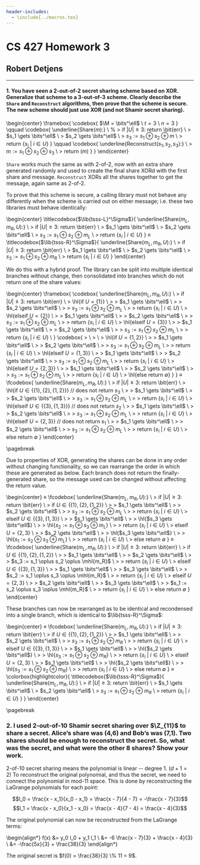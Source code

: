 ```yaml
---
header-includes:
  - \include{../macros.tex}
---
```


# CS 427 Homework 3

## Robert Detjens

---

#### 1. You have seen a 2-out-of-2 secret sharing scheme based on XOR. Generalize that scheme to a 3-out-of-3 scheme. Clearly describe the `Share` and `Reconstruct` algorithms, then prove that the scheme is secure. The new scheme should just use XOR (and not Shamir secret sharing).


\begin{center}
\framebox{
  \codebox{
    $\M = \bits^\ell$ \\
    $t = 3$ \\
    $n = 3$
  }
  \qquad
  \codebox{
    \underline{Share($m$):} \\
    % \> if $|U| \ge 3$: return \bit{err} \\
    \> $s_1 \gets \bits^\ell$ \\
    \> $s_2 \gets \bits^\ell$ \\
    \> $s_3 := s_1 \oplus s_2 \oplus m$ \\
    \> return $\{s_i \ | \ i \in U\}$
  }
  \qquad
  \codebox{
    \underline{Reconstruct($s_1, s_2, s_3$):} \\
    \> $m := s_1 \oplus s_2 \oplus s_3$ \\
    \> return ($m$)
  }
}
\end{center}

`Share` works much the same as with 2-of-2, now with an extra share generated
randomly and used to create the final share XORd with the first share and
message. `Reconstruct` XORs all the shares together to get the message, again same as 2-of-2.

To prove that this scheme is secure, a calling library must not behave any differently when the scheme is carried out on either message; i.e. these two libraries must behave identically:

\begin{center}
\titlecodebox{$\lib{tsss-L}^\Sigma$}{
  \underline{Share($m_L, m_R, U$):} \\
  \> if $|U| \ge 3$: return \bit{err} \\
  \> $s_1 \gets \bits^\ell$ \\
  \> $s_2 \gets \bits^\ell$ \\
  \> $s_3 := s_1 \oplus s_2 \oplus m_L$ \\
  \> return $\{s_i \ | \ i \in U\}$
}
$\equiv$
\titlecodebox{$\lib{tsss-R}^\Sigma$}{
  \underline{Share($m_L, m_R, U$):} \\
  \> if $|U| \ge 3$: return \bit{err} \\
  \> $s_1 \gets \bits^\ell$ \\
  \> $s_2 \gets \bits^\ell$ \\
  \> $s_3 := s_1 \oplus s_2 \oplus m_R$ \\
  \> return $\{s_i \ | \ i \in U\}$
}
\end{center}

We do this with a hybrid proof. The library can be split into multiple identical branches without change, then consolidated into branches which do not return one of the share values:

\begin{center}
\framebox{
  \codebox{
    \underline{Share($m_L, m_R, U$):} \\
    \> if $|U| \ge 3$: return \bit{err} \\
    \> \hl{if $U = \{1\}$} \\
    \> \> $s_1 \gets \bits^\ell$ \\
    \> \> $s_2 \gets \bits^\ell$ \\
    \> \> $s_3 := s_1 \oplus s_2 \oplus m_L$ \\
    \> \> return $\{s_i \ | \ i \in U\}$ \\
    \> \hl{elseif $U = \{2\}$} \\
    \> \> $s_1 \gets \bits^\ell$ \\
    \> \> $s_2 \gets \bits^\ell$ \\
    \> \> $s_3 := s_1 \oplus s_2 \oplus m_L$ \\
    \> \> return $\{s_i \ | \ i \in U\}$ \\
    \> \hl{elseif $U = \{3\}$} \\
    \> \> $s_1 \gets \bits^\ell$ \\
    \> \> $s_2 \gets \bits^\ell$ \\
    \> \> $s_3 := s_1 \oplus s_2 \oplus m_L$ \\
    \> \> return $\{s_i \ | \ i \in U\}$ \\
  }
  \codebox{
    \> \\
    \> \\
    \> \hl{if $U = \{1, 2\}$} \\
    \> \> $s_1 \gets \bits^\ell$ \\
    \> \> $s_2 \gets \bits^\ell$ \\
    \> \> $s_3 := s_1 \oplus s_2 \oplus m_L$ \\
    \> \> return $\{s_i \ | \ i \in U\}$ \\
    \> \hl{elseif $U = \{1, 3\}$} \\
    \> \> $s_1 \gets \bits^\ell$ \\
    \> \> $s_2 \gets \bits^\ell$ \\
    \> \> $s_3 := s_1 \oplus s_2 \oplus m_L$ \\
    \> \> return $\{s_i \ | \ i \in U\}$ \\
    \> \hl{elseif $U = \{2, 3\}$} \\
    \> \> $s_1 \gets \bits^\ell$ \\
    \> \> $s_2 \gets \bits^\ell$ \\
    \> \> $s_3 := s_1 \oplus s_2 \oplus m_L$ \\
    \> \> return $\{s_i \ | \ i \in U\}$ \\
    \> \hl{else return $\emptyset$}
  }
}
$\equiv$
\fcodebox{
  \underline{Share($m_L, m_R, U$):} \\
  \> if $|U| \ge 3$: return \bit{err} \\
  \> \hl{if $U \in \{\{1\}, \{2\}, \{1, 2\}\}$}
      // does not return $s_3$ \\
  \> \> $s_1 \gets \bits^\ell$ \\
  \> \> $s_2 \gets \bits^\ell$ \\
  \> \> $s_3 := s_1 \oplus s_2 \oplus m_L$ \\
  \> \> return $\{s_i \ | \ i \in U\}$ \\
  \> \hl{elseif $U \in \{\{3\}, \{1, 3\}\}$}
      // does not return $s_2$ \\
  \> \> $s_1 \gets \bits^\ell$ \\
  \> \> $s_2 \gets \bits^\ell$ \\
  \> \> $s_3 := s_1 \oplus s_2 \oplus m_L$ \\
  \> \> return $\{s_i \ | \ i \in U\}$ \\
  \> \hl{elseif $U = \{2, 3\}$}
      // does not return $s_1$ \\
  \> \> $s_1 \gets \bits^\ell$ \\
  \> \> $s_2 \gets \bits^\ell$ \\
  \> \> $s_3 := s_1 \oplus s_2 \oplus m_L$ \\
  \> \> return $\{s_i \ | \ i \in U\}$ \\
  \> else return $\emptyset$
}
\end{center}

\pagebreak

Due to properties of XOR, generating the shares can be done in any order
without changing functionality, so we can rearrange the order in which these are
generated as below. Each branch does not return the finally-generated share, so
the message used can be changed without affecting the return value.

\begin{center}
$\equiv$
\fcodebox{
  \underline{Share($m_L, m_R, U$):} \\
  \> if $|U| \ge 3$: return \bit{err} \\
  \> if $U \in \{\{1\}, \{2\}, \{1, 2\}\}$ \\
  \> \> $s_1 \gets \bits^\ell$ \\
  \> \> $s_2 \gets \bits^\ell$ \\
  \> \> $s_3 := s_1 \oplus s_2 \oplus m_L$ \\
  \> \> return $\{s_i \ | \ i \in U\}$ \\
  \> elseif $U \in \{\{3\}, \{1, 3\}\}$ \\
  \> \> $s_1 \gets \bits^\ell$ \\
  \> \> \hl{$s_3 \gets \bits^\ell$} \\
  \> \> \hl{$s_2 := s_1 \oplus s_3 \oplus m_L$} \\
  \> \> return $\{s_i \ | \ i \in U\}$ \\
  \> elseif $U = \{2, 3\}$ \\
  \> \> $s_2 \gets \bits^\ell$ \\
  \> \> \hl{$s_3 \gets \bits^\ell$} \\
  \> \> \hl{$s_1 := s_2 \oplus s_3 \oplus m_L$} \\
  \> \> return $\{s_i \ | \ i \in U\}$ \\
  \> else return $\emptyset$
}
$\equiv$
\fcodebox{
  \underline{Share($m_L, m_R, U$):} \\
  \> if $|U| \ge 3$: return \bit{err} \\
  \> if $U \in \{\{1\}, \{2\}, \{1, 2\}\}$ \\
  \> \> $s_1 \gets \bits^\ell$ \\
  \> \> $s_2 \gets \bits^\ell$ \\
  \> \> $s_3 := s_1 \oplus s_2 \oplus \mhl{m_R}$ \\
  \> \> return $\{s_i \ | \ i \in U\}$ \\
  \> elseif $U \in \{\{3\}, \{1, 3\}\}$ \\
  \> \> $s_1 \gets \bits^\ell$ \\
  \> \> $s_3 \gets \bits^\ell$ \\
  \> \> $s_2 := s_1 \oplus s_3 \oplus \mhl{m_R}$ \\
  \> \> return $\{s_i \ | \ i \in U\}$ \\
  \> elseif $U = \{2, 3\}$ \\
  \> \> $s_2 \gets \bits^\ell$ \\
  \> \> $s_3 \gets \bits^\ell$ \\
  \> \> $s_1 := s_2 \oplus s_3 \oplus \mhl{m_R}$ \\
  \> \> return $\{s_i \ | \ i \in U\}$ \\
  \> else return $\emptyset$
}
\end{center}

These branches can now be rearranged as to be identical and recondensed into a
single branch, which is identical to $\lib{tsss-R}^\Sigma$:

\begin{center}
$\equiv$
\fcodebox{
  \underline{Share($m_L, m_R, U$):} \\
  \> if $|U| \ge 3$: return \bit{err} \\
  \> if $U \in \{\{1\}, \{2\}, \{1, 2\}\}$ \\
  \> \> $s_1 \gets \bits^\ell$ \\
  \> \> $s_2 \gets \bits^\ell$ \\
  \> \> $s_3 := s_1 \oplus s_2 \oplus m_R$ \\
  \> \> return $\{s_i \ | \ i \in U\}$ \\
  \> elseif $U \in \{\{3\}, \{1, 3\}\}$ \\
  \> \> $s_1 \gets \bits^\ell$ \\
  \> \> \hl{$s_2 \gets \bits^\ell$} \\
  \> \> \hl{$s_3 := s_1 \oplus s_2 \oplus m_R$} \\
  \> \> return $\{s_i \ | \ i \in U\}$ \\
  \> elseif $U = \{2, 3\}$ \\
  \> \> $s_1 \gets \bits^\ell$ \\
  \> \> \hl{$s_2 \gets \bits^\ell$} \\
  \> \> \hl{$s_3 := s_1 \oplus s_2 \oplus m_R$} \\
  \> \> return $\{s_i \ | \ i \in U\}$ \\
  \> else return $\emptyset$
}
$\equiv$
\colorbox{highlightcolor}{
\titlecodebox{$\lib{tsss-R}^\Sigma$}{
  \underline{Share($m_L, m_R, U$):} \\
  \> if $|U| \ge 3$: return \bit{err} \\
  \> $s_1 \gets \bits^\ell$ \\
  \> $s_2 \gets \bits^\ell$ \\
  \> $s_3 := s_1 \oplus s_2 \oplus m_R$ \\
  \> return $\{s_i \ | \ i \in U\}$
}
}
\end{center}

\pagebreak

### 2. I used 2-out-of-10 Shamir secret sharing over $\Z_{11}$ to share a secret. Alice’s share was (4,6) and Bob’s was (7,1). Two shares should be enough to reconstruct the secret. So, what was the secret, and what were the other 8 shares? Show your work.

2-of-10 secret sharing means the polynomial is linear -- degree 1. ($d + 1 = 2$)
To reconstruct the original polynomial, and thus the secret, we need to connect the polynomial in mod-11 space. This is done by reconstructing the LaGrange polynomials for each point:

$$l_0 = \frac{x - x_1}{x_0 - x_1} = \frac{x - 7}{4 - 7} = -\frac{x - 7}{3}$$
$$l_1 = \frac{x - x_0}{x_1 - x_0} = \frac{x - 4}{7 - 4} = \frac{x - 4}{3}$$

The original polynomial can now be reconstructed from the LaGrange terms:

\begin{align*}
f(x) &= y_0 l_0 + y_1 l_1 \\
     &= -6 \frac{x - 7}{3} + \frac{x - 4}{3} \\
     &= -\frac{5x}{3} + \frac{38}{3}
\end{align*}

The original secret is $f(0) = \frac{38}{3} \% 11 = 9$.
